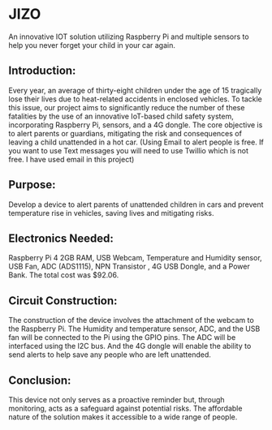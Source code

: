 # JIZO
An innovative IOT solution utilizing Raspberry Pi and multiple sensors to help you never forget your child in your car again.

## Introduction:

Every year, an average of thirty-eight children under the age of 15 tragically lose their lives due to heat-related accidents in enclosed vehicles. To tackle this issue, our project aims to significantly reduce the number of these fatalities by the use of an innovative IoT-based child safety system, incorporating Raspberry Pi, sensors, and a 4G dongle. The core objective is to alert parents or guardians,  mitigating the risk and consequences of leaving a child unattended in a hot car. (Using Email to alert people is free. If you want to use Text messages you will need to use Twillio which  is not free. I have used email in this project)

## Purpose:
Develop a device to alert parents of unattended children in cars and prevent temperature rise in vehicles, saving lives and mitigating risks.

## Electronics Needed:
Raspberry Pi 4 2GB RAM, USB Webcam, Temperature and Humidity sensor, USB Fan, ADC (ADS1115), NPN Transistor , 4G USB Dongle, and a Power Bank. The total cost was $92.06.

## Circuit Construction:
The construction of the device involves the attachment of the webcam to the Raspberry Pi. The Humidity and temperature sensor, ADC, and the USB fan will be connected to the Pi using the GPIO pins. The ADC will be interfaced using the I2C bus. And the 4G dongle will enable the ability to send alerts to help save any people who are left unattended.

## Conclusion:
This device not only serves as a proactive reminder but, through monitoring, acts as a safeguard against potential risks. The affordable nature of the solution makes it accessible to a wide range of people.


